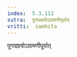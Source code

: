 ```yaml
---
index:  5.3.112
sutra:  पूगाज्ञ्ज्ञ्योऽग्रामणीपूर्वात्
vritti:  samhita 
---
```


पूगाज्ञ्ज्ञ्योऽग्रामणीपूर्वात्

